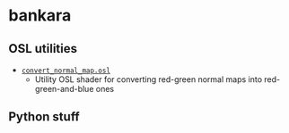 # bankara

## OSL utilities

 - [`convert_normal_map.osl`](osl/convert_normal_map.osl)
   - Utility OSL shader for converting red-green normal maps into red-green-and-blue ones

## Python stuff
